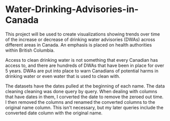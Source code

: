 # Water-Drinking-Advisories-in-Canada

This project will be used to create visualizations showing trends over time of the increase or decrease of drinking water advisories (DWAs) across different areas in Canada. An emphasis is placed on health authorities within British Columbia.

Access to clean drinking water is not something that every Canadian has access to, and there are hundreds of DWAs that have been in place for over 5 years. DWAs are put into place to warn Canadians of potential harms in drinking water or even water that is used to clean with.

The datasets have the dates pulled at the beginning of each name. The data cleaning cleaning was done query by query. When dealing with columns that have dates in them, I corverted the date to remove the zeroed out time. I then removed the columns and renamed the converted columns to the original name column. This isn't necessary, but my later queries include the converted date column with the original name.

